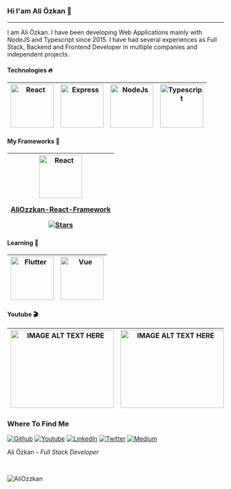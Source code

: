 ### Hi I'am Ali Özkan 👾
---
I am Ali Özkan. I have been developing Web Applications mainly with NodeJS and Typescript since 2015. I have had several experiences as Full Stack, Backend and Frontend Developer in multiple companies and independent projects.

#### Technologies 🔥
|<img src="https://upload.wikimedia.org/wikipedia/commons/thumb/4/47/React.svg/1200px-React.svg.png" alt="React" width=100> | <img src="https://d2eip9sf3oo6c2.cloudfront.net/tags/images/000/000/359/full/expressjslogo.png" alt="Express" width=100> | <img src="https://thekenyandev.com/static/nodejs-ea6d8fe57ed02c773ad10ca3003b2451.png" alt="NodeJs" width=100> | <img src="https://pbs.twimg.com/profile_images/1149708719178993664/3Hb8W4aX_400x400.png" alt="Typescript" width=100> |
|:---:|:---:|:---:|:---:|

#### My Frameworks 🔨
|<a href="https://github.com/aliozzkan/aliozzkan-react-framework"><img src="https://lh3.googleusercontent.com/proxy/ppyaL1To3J5nUMb3fAr7iRV2YnNB05aN53wiVpFZcR5wa-qyZCXw2I4cp5rWQcgKckoqnmAx" alt="React" width=100> <br/> <p>AliOzzkan-React-Framework</p> <img src="https://img.shields.io/github/stars/aliozzkan/aliozzkan-react-framework?style=social" alt="Stars"/></a>  |
|:---:|


#### Learning 📕
| <img src="https://i1.wp.com/www.muratoner.net/wp-content/uploads/2019/01/flutterlogo.png?fit=800%2C800&ssl=1" alt="Flutter" width=100> | <img src="https://upload.wikimedia.org/wikipedia/commons/thumb/9/95/Vue.js_Logo_2.svg/1200px-Vue.js_Logo_2.svg.png" alt="Vue" width=100> |
|:---:|:---:|

#### Youtube  🎬
| <a href="http://www.youtube.com/watch?feature=player_embedded&v=5JgXDB9V0h0" target="_blank"><img src="http://img.youtube.com/vi/5JgXDB9V0h0/0.jpg" alt="IMAGE ALT TEXT HERE" width="240" height="180"/></a> | <a href="http://www.youtube.com/watch?feature=player_embedded&v=7th4M6oqOik" target="_blank"><img src="http://img.youtube.com/vi/7th4M6oqOik/0.jpg" alt="IMAGE ALT TEXT HERE" width="240" height="180"/></a> |
|:---:|:---:|

<h3 align="left">Where To Find Me</h3>
<p align="left"><a href="https://github.com/aliozzkan" target="_blank"><img alt="Github" src="https://img.shields.io/badge/GitHub-%2312100E.svg?&style=for-the-badge&logo=Github&logoColor=white" /></a> <a href="https://www.youtube.com/channel/UCTIvRvp9uj-lCyy9mlWBadg" target="_blank"><img alt="Youtube" src="https://img.shields.io/badge/youtube-%23FF0000.svg?&style=for-the-badge&logo=youtube&logoColor=white"" /></a> <a href="https://www.linkedin.com/in/ali-%C3%B6zkan-8b9915154/" target="_blank"><img alt="LinkedIn" src="https://img.shields.io/badge/linkedin-%230077B5.svg?&style=for-the-badge&logo=linkedin&logoColor=white" /></a> <a href="Ali87726570" target="_blank"><img alt="Twitter" src="https://img.shields.io/badge/twitter-%231DA1F2.svg?&style=for-the-badge&logo=twitter&logoColor=white" /></a> <a href="https://medium.com/@aliozzkan" target="_blank"><img alt="Medium" src="https://img.shields.io/badge/medium-%2312100E.svg?&style=for-the-badge&logo=medium&logoColor=white" /></a>
</p>
</hr>
<p align="left">Ali Özkan <i>- Full Stack Developer</i></p>

<br/>
<p align="left">
	<img src=https://github-readme-stats.vercel.app/api?username=aliozzkan&show_icons=true alt=AliOzzkan />
</p>